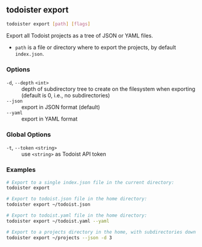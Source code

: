## todoister export

```sh
todoister export [path] [flags]
```

Export all Todoist projects as a tree of JSON or YAML files.

- `path` is a file or directory where to export the projects, by default `index.json`.


### Options

<dl>
  <dt><code>-d</code>, <code>--depth</code> <code>&lt;int&gt;</code></dt>
  <dd>depth of subdirectory tree to create on the filesystem when exporting
(default is 0, i.e., no subdirectories)</dd>
  <dt><code>--json</code></dt>
  <dd>export in JSON format (default)</dd>
  <dt><code>--yaml</code></dt>
  <dd>export in YAML format</dd>
</dl>

### Global Options

<dl>
  <dt><code>-t</code>, <code>--token</code> <code>&lt;string&gt;</code></dt>
  <dd>use <code>&lt;string&gt;</code> as Todoist API token</dd>
</dl>

### Examples

```sh
# Export to a single index.json file in the current directory:
todoister export

# Export to todoist.json file in the home directory:
todoister export ~/todoist.json

# Export to todoist.yaml file in the home directory:
todoister export ~/todoist.yaml --yaml

# Export to a projects directory in the home, with subdirectories down to 3 levels deep:
todoister export ~/projects --json -d 3
```

